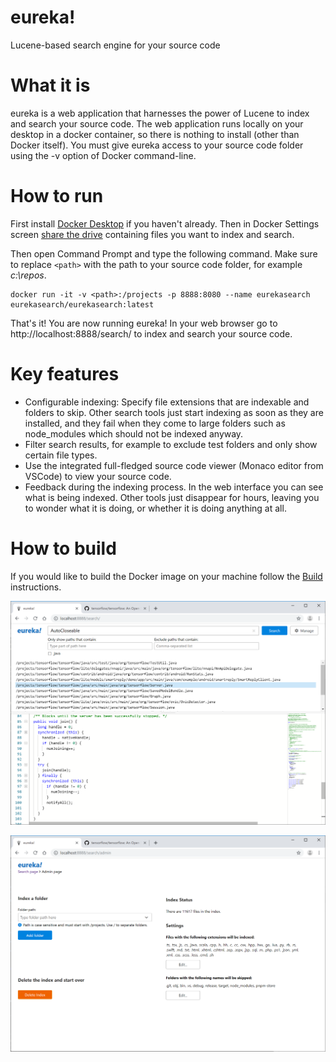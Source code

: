 # eureka!
Lucene-based search engine for your source code

# What it is

eureka is a web application that harnesses the power of Lucene to index and search your source code. The web application runs locally on your desktop in a docker container, so there is nothing to install (other than Docker itself). You must give eureka access to your source code folder using the -v option of Docker command-line.

# How to run

First install [Docker Desktop](https://docs.docker.com/docker-for-windows/install/) if you haven't already. Then in Docker Settings screen [share the drive](https://docs.docker.com/docker-for-windows/#shared-drives) containing files you want to index and search.

Then open Command Prompt and type the following command. Make sure to replace ```<path>``` with the path to your source code folder, for example *c:\repos*.

```
docker run -it -v <path>:/projects -p 8888:8080 --name eurekasearch eurekasearch/eurekasearch:latest
```

That's it! You are now running eureka! In your web browser go to http://localhost:8888/search/ to index and search your source code.

# Key features
* Configurable indexing: Specify file extensions that are indexable and folders to skip. Other search tools just start indexing as soon as they are installed, and they fail when they come to large folders such as node_modules which should not be indexed anyway.
* Filter search results, for example to exclude test folders and only show certain file types.
* Use the integrated full-fledged source code viewer (Monaco editor from VSCode) to view your source code.
* Feedback during the indexing process. In the web interface you can see what is being indexed. Other tools just disappear for hours, leaving you to wonder what it is doing, or whether it is doing anything at all.

# How to build
If you would like to build the Docker image on your machine follow the [Build](Build.md) instructions.

![Screenshot of search page](/images/eureka_search_screen.png?raw=true)

![Screenshot of index management page](/images/eureka_admin_screen.png?raw=true)
